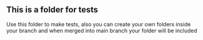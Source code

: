 ## This is a folder for tests

Use this folder to make tests, also you can create your own folders inside your branch and when merged into main branch your folder will be included